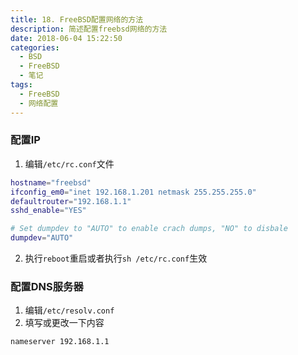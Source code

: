 ```yaml
---
title: 18. FreeBSD配置网络的方法
description: 简述配置freebsd网络的方法
date: 2018-06-04 15:22:50
categories:
  - BSD
  - FreeBSD
  - 笔记
tags:
  - FreeBSD
  - 网络配置
---
```



### 配置IP
1. 编辑`/etc/rc.conf`文件
```sh /etc/rc.conf
hostname="freebsd"
ifconfig_em0="inet 192.168.1.201 netmask 255.255.255.0"
defaultrouter="192.168.1.1"
sshd_enable="YES"

# Set dumpdev to "AUTO" to enable crach dumps, "NO" to disbale
dumpdev="AUTO"
```
2. 执行`reboot`重启或者执行`sh /etc/rc.conf`生效

### 配置DNS服务器
1. 编辑`/etc/resolv.conf`
2. 填写或更改一下内容
```sh /etc/resolv.conf
nameserver 192.168.1.1
```
